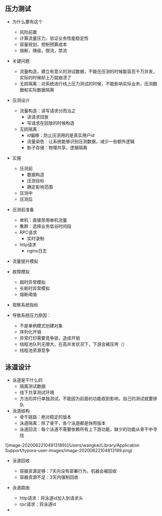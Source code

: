 ## 压力测试

- 为什么要有这个

  - 风险前置
  - 计算流量压力，验证业务性能稳定性
  - 容量规划，控制预算成本
  - 熔断，降级，限流，禁流

- 关键问题

  - 流量构造，建立有意义的测试数据，不能在压测的时候能容忍千万并发，实际的时候却上万就崩溃了
  - 无损隔离：对系统进行线上压力测试的时候，不能影响实际业务，压测数据和实际数据隔离

- 压测设计

  - 流量构造：读写请求分而治之
    - 读请求回放
    - 写请求在回放的时候构造
  - 无损隔离：
    - id偏移：防止压测用的是真实用户id
    - 流量染色：让系统能够识别压测数据，减少一些额外逻辑
    - 影子存储：物理共享，逻辑隔离

- 实施

  - 压测前
    - 数据构造
    - 压测目标
    - 确定影响范围
  - 压测中
  - 压测后

- 压测前准备

  - 单机：直接禁用单机流量
  - 集群：选择业务低谷时间段
  - RPC请求
    - 实时录制
  - http请求
    - nginx日志

- 流量提升模拟

- 故障模拟

  - 超时异常模拟
  - 长耗时异常模拟
  - 熔断阈值

- 观察系统指标

- 导致系统压力原因：

  - 不是单例模式创建对象
  - 序列化开销
  - 异常打印需要竞争锁，造成开销
  - 线程池队列无限大，在高并发状况下，下游会被压垮（）
  - 线程池资源竞争

  



## 泳道设计

- 泳道是干什么的
  - 隔离测试数据
  - 线下共享测试环境
  - 方法的并行单独测试，不能因为前面的功能收到影响，自己的测试就要排队
- 泳道结构
  - 骨干链路：绝对稳定的版本
  - 泳道隔离：除了骨干，各个泳道都是快照版本
  - 泳道回流：每个泳道不需要依赖所有上下游功能，缺少的功能从骨干中寻找

![image-20200622104813189](/Users/wangkai/Library/Application Support/typora-user-images/image-20200622104813189.png)





- 泳道回收
  - 容器资源足够：7天内没有部署行为，机器会被回收
  - 容器资源不足：3天内强制回收
- 泳道路由
  - http请求：将泳道id加入到请求头
  - rpc请求：将泳道id



- 